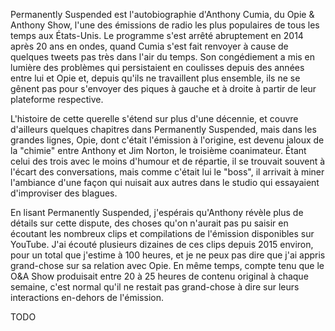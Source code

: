 Permanently Suspended est l'autobiographie d'Anthony Cumia, du Opie & Anthony Show, l'une des émissions de radio les plus populaires de tous les temps aux États-Unis. Le programme s'est arrêté abruptement en 2014 après 20 ans en ondes, quand Cumia s'est fait renvoyer à cause de quelques tweets pas très dans l'air du temps. Son congédiement a mis en lumière des problèmes qui persistaient en coulisses depuis des années entre lui et Opie et, depuis qu'ils ne travaillent plus ensemble, ils ne se gênent pas pour s'envoyer des piques à gauche et à droite à partir de leur plateforme respective.

L'histoire de cette querelle s'étend sur plus d'une décennie, et couvre d'ailleurs quelques chapitres dans Permanently Suspended, mais dans les grandes lignes, Opie, dont c'était l'émission à l'origine, est devenu jaloux de la "chimie" entre Anthony et Jim Norton, le troisième coanimateur. Étant celui des trois avec le moins d'humour et de répartie, il se trouvait souvent à l'écart des conversations, mais comme c'était lui le "boss", il arrivait à miner l'ambiance d'une façon qui nuisait aux autres dans le studio qui essayaient d'improviser des blagues.

En lisant Permanently Suspended, j'espérais qu'Anthony révèle plus de détails sur cette dispute, des choses qu'on n'aurait pas pu saisir en écoutant les nombreux clips et compilations de l'émission disponibles sur YouTube. J'ai écouté plusieurs dizaines de ces clips depuis 2015 environ, pour un total que j'estime à 100 heures, et je ne peux pas dire que j'ai appris grand-chose sur sa relation avec Opie. En même temps, compte tenu que le O&A Show produisait entre 20 à 25 heures de contenu original à chaque semaine, c'est normal qu'il ne restait pas grand-chose à dire sur leurs interactions en-dehors de l'émission.

TODO
